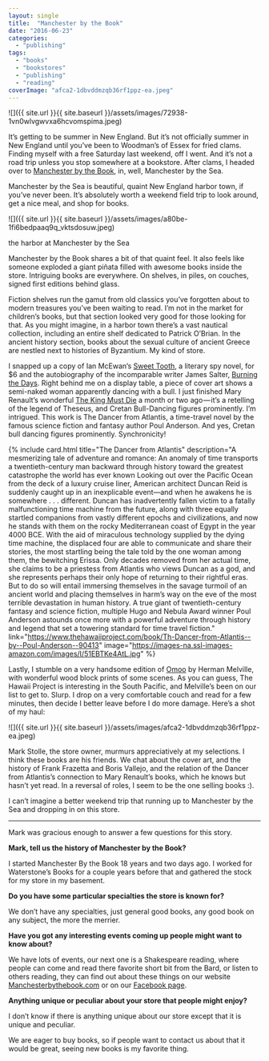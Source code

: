 ```yaml
---
layout: single
title:  "Manchester by the Book"
date: "2016-06-23"
categories: 
  - "publishing"
tags: 
  - "books"
  - "bookstores"
  - "publishing"
  - "reading"
coverImage: "afca2-1dbvddmzqb36rf1ppz-ea.jpeg"
---
```


![]({{ site.url }}{{ site.baseurl }}/assets/images/72938-1vn0wlvgwvxa6hcvomspima.jpeg)

It’s getting to be summer in New England. But it’s not officially summer in New England until you’ve been to Woodman’s of Essex for fried clams. Finding myself with a free Saturday last weekend, off I went. And it’s not a road trip unless you stop somewhere at a bookstore. After clams, I headed over to [Manchester by the Book](http://www.manchesterbythebook.com/), in, well, Manchester by the Sea.

Manchester by the Sea is beautiful, quaint New England harbor town, if you’ve never been. It’s absolutely worth a weekend field trip to look around, get a nice meal, and shop for books.

![]({{ site.url }}{{ site.baseurl }}/assets/images/a80be-1fi6bedpaaq9q_vktsdosuw.jpeg)

the harbor at Manchester by the Sea

Manchester by the Book shares a bit of that quaint feel. It also feels like someone exploded a giant piñata filled with awesome books inside the store. Intriguing books are everywhere. On shelves, in piles, on couches, signed first editions behind glass.

Fiction shelves run the gamut from old classics you’ve forgotten about to modern treasures you’ve been waiting to read. I’m not in the market for children’s books, but that section looked very good for those looking for that. As you might imagine, in a harbor town there’s a vast nautical collection, including an entire shelf dedicated to Patrick O’Brian. In the ancient history section, books about the sexual culture of ancient Greece are nestled next to histories of Byzantium. My kind of store.

I snapped up a copy of Ian McEwan’s [Sweet Tooth](http://www.thehawaiiproject.com/book/Sweet-Tooth-A-Novel--by--Ian-McEwan--23800), a literary spy novel, for $6 and the autobiography of the incomparable writer James Salter, [Burning the Days](http://www.thehawaiiproject.com/book/Burning-the-Days--by--James-Salter--78738). Right behind me on a display table, a piece of cover art shows a semi-naked woman apparently dancing with a bull. I just finished Mary Renault’s wonderful [The King Must Die](http://www.thehawaiiproject.com/book/The-King-Must-Die-A-Novel--by--Mary-Renault--41011) a month or two ago — it’s a retelling of the legend of Theseus, and Cretan Bull-Dancing figures prominently. I’m intrigued. This work is The Dancer from Atlantis, a time-travel novel by the famous science fiction and fantasy author Poul Anderson. And yes, Cretan bull dancing figures prominently. Synchronicity!

{% include card.html
   title="The Dancer from Atlantis"
   description="A mesmerizing tale of adventure and romance: An anomaly of time transports a twentieth-century man backward through history toward the greatest catastrophe the world has ever known Looking out over the Pacific Ocean from the deck of a luxury cruise liner, American architect Duncan Reid is suddenly caught up in an inexplicable event—and when he awakens he is somewhere . . . different. Duncan has inadvertently fallen victim to a fatally malfunctioning time machine from the future, along with three equally startled companions from vastly different epochs and civilizations, and now he stands with them on the rocky Mediterranean coast of Egypt in the year 4000 BCE. With the aid of miraculous technology supplied by the dying time machine, the displaced four are able to communicate and share their stories, the most startling being the tale told by the one woman among them, the bewitching Erissa. Only decades removed from her actual time, she claims to be a priestess from Atlantis who views Duncan as a god, and she represents perhaps their only hope of returning to their rightful eras. But to do so will entail immersing themselves in the savage turmoil of an ancient world and placing themselves in harm’s way on the eve of the most terrible devastation in human history. A true giant of twentieth-century fantasy and science fiction, multiple Hugo and Nebula Award winner Poul Anderson astounds once more with a powerful adventure through history and legend that set a towering standard for time travel fiction."
   link="https://www.thehawaiiproject.com/book/Th-Dancer-from-Atlantis--by--Poul-Anderson--90413"
   image="https://images-na.ssl-images-amazon.com/images/I/51EBTKe4AtL.jpg"
%}


Lastly, I stumble on a very handsome edition of [Omoo](http://www.thehawaiiproject.com/book/Omoo-A-Narrative-of-Adventures-in-the-South-Seas-%28Penguin-Classics%29--by--Herman-Melville--202224) by Herman Melville, with wonderful wood block prints of some scenes. As you can guess, The Hawaii Project is interesting in the South Pacific, and Melville’s been on our list to get to. Slurp. I drop on a very comfortable couch and read for a few minutes, then decide I better leave before I do more damage. Here’s a shot of my haul:

![]({{ site.url }}{{ site.baseurl }}/assets/images/afca2-1dbvddmzqb36rf1ppz-ea.jpeg)

Mark Stolle, the store owner, murmurs appreciatively at my selections. I think these books are his friends. We chat about the cover art, and the history of Frank Frazetta and Boris Vallejo, and the relation of the Dancer from Atlantis’s connection to Mary Renault’s books, which he knows but hasn’t yet read. In a reversal of roles, I seem to be the one selling books :).

I can’t imagine a better weekend trip that running up to Manchester by the Sea and dropping in on this store.

* * *

Mark was gracious enough to answer a few questions for this story.

**Mark, tell us the history of Manchester by the Book?**

I started Manchester By the Book 18 years and two days ago. I worked for Waterstone’s Books for a couple years before that and gathered the stock for my store in my basement.

**Do you have some particular specialties the store is known for?**

We don’t have any specialties, just general good books, any good book on any subject, the more the merrier.

**Have you got any interesting events coming up people might want to know about?**

We have lots of events, our next one is a Shakespeare reading, where people can come and read there favorite short bit from the Bard, or listen to others reading, they can find out about these things on our website [Manchesterbythebook.com](http://Manchesterbythebook.com) or on our [Facebook page](http://www.facebook.com/home.php?#/pages/Manchester-By-The-Sea-MA/Manchester-By-the-Book/89519326318?ref=ts).

**Anything unique or peculiar about your store that people might enjoy?**

I don’t know if there is anything unique about our store except that it is unique and peculiar.

We are eager to buy books, so if people want to contact us about that it would be great, seeing new books is my favorite thing.
